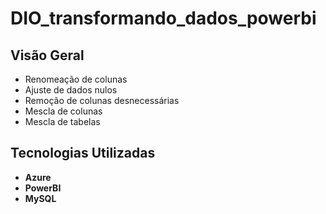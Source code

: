 # DIO_transformando_dados_powerbi

## Visão Geral
- Renomeação de colunas
- Ajuste de dados nulos
- Remoção de colunas desnecessárias
- Mescla de colunas
- Mescla de tabelas

## Tecnologias Utilizadas
- **Azure**
- **PowerBI**
- **MySQL**
